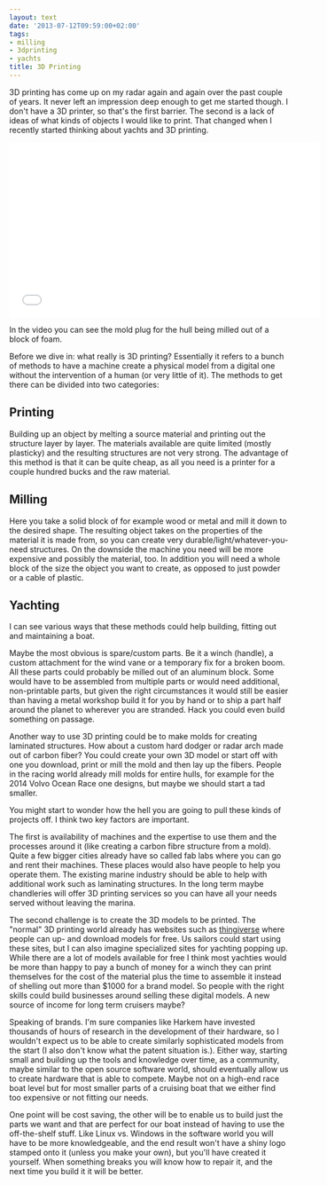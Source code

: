 ```yaml
---
layout: text
date: '2013-07-12T09:59:00+02:00'
tags:
- milling
- 3dprinting
- yachts
title: 3D Printing
---
```

3D printing has come up on my radar again and again over the past couple of years. It never left an impression deep enough to get me started though. I don't have a 3D printer, so that's the first barrier. The second is a lack of ideas of what kinds of objects I would like to print. That changed when I recently started thinking about yachts and 3D printing.

<iframe width="560" height="315" src="//www.youtube.com/embed/P63KiL3N2qk?rel=0" frameborder="0" allowfullscreen></iframe>

In the video you can see the mold plug for the hull being milled out of a block of foam.

Before we dive in: what really is 3D printing? Essentially it refers to a bunch of methods to have a machine create a physical model from a digital one without the intervention of a human (or very little of it). The methods to get there can be divided into two categories:

## Printing

Building up an object by melting a source material and printing out the structure layer by layer. The materials available are quite limited (mostly plasticky) and the resulting structures are not very strong. The advantage of this method is that it can be quite cheap, as all you need is a printer for a couple hundred bucks and the raw material.

## Milling

Here you take a solid block of for example wood or metal and mill it down to the desired shape. The resulting object takes on the properties of the material it is made from, so you can create very durable/light/whatever-you-need structures. On the downside the machine you need will be more expensive and possibly the material, too. In addition you will need a whole block of the size the object you want to create, as opposed to just powder or a cable of plastic.

## Yachting

I can see various ways that these methods could help building, fitting out and maintaining a boat.

Maybe the most obvious is spare/custom parts. Be it a winch (handle), a custom attachment for the wind vane or a temporary fix for a broken boom. All these parts could probably be milled out of an aluminum block. Some would have to be assembled from multiple parts or would need additional, non-printable parts, but given the right circumstances it would still be easier than having a metal workshop build it for you by hand or to ship a part half around the planet to wherever you are stranded. Hack you could even build something on passage.

Another way to use 3D printing could be to make molds for creating laminated structures. How about a custom hard dodger or radar arch made out of carbon fiber? You could create your own 3D model or start off with one you download, print or mill the mold and then lay up the fibers. People in the racing world already mill molds for entire hulls, for example for the 2014 Volvo Ocean Race one designs, but maybe we should start a tad smaller.

You might start to wonder how the hell you are going to pull these kinds of projects off. I think two key factors are important.

The first is availability of machines and the expertise to use them and the processes around it (like creating a carbon fibre structure from a mold). Quite a few bigger cities already have so called fab labs where you can go and rent their machines. These places would also have people to help you operate them. The existing marine industry should be able to help with additional work such as laminating structures. In the long term maybe chandleries will offer 3D printing services so you can have all your needs served without leaving the marina.

The second challenge is to create the 3D models to be printed. The "normal" 3D printing world already has websites such as [thingiverse](http://www.thingiverse.com/) where people can up- and download models for free. Us sailors could start using these sites, but I can also imagine specialized sites for yachting popping up. While there are a lot of models available for free I think most yachties would be more than happy to pay a bunch of money for a winch they can print themselves for the cost of the material plus the time to assemble it instead of shelling out more than $1000 for a brand model. So people with the right skills could build businesses around selling these digital models. A new source of income for long term cruisers maybe?

Speaking of brands. I'm sure companies like Harkem have invested thousands of hours of research in the development of their hardware, so I wouldn't expect us to be able to create similarly sophisticated models from the start (I also don't know what the patent situation is.). Either way, starting small and building up the tools and knowledge over time, as a community, maybe similar to the open source software world, should eventually allow us to create hardware that is able to compete. Maybe not on a high-end race boat level but for most smaller parts of a cruising boat that we either find too expensive or not fitting our needs.

One point will be cost saving, the other will be to enable us to build just the parts we want and that are perfect for our boat instead of having to use the off-the-shelf stuff. Like Linux vs. Windows in the software world you will have to be more knowledgeable, and the end result won't have a shiny logo stamped onto it (unless you make your own), but you'll have created it yourself. When something breaks you will know how to repair it, and the next time you build it it will be better.
